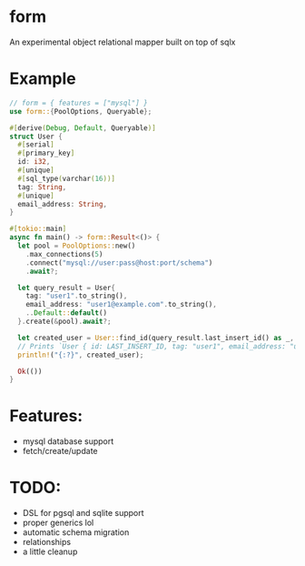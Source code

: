 # form

An experimental object relational mapper built on top of sqlx

# Example

```rs
// form = { features = ["mysql"] }
use form::{PoolOptions, Queryable};

#[derive(Debug, Default, Queryable)]
struct User {
  #[serial]
  #[primary_key]
  id: i32,
  #[unique]
  #[sql_type(varchar(16))]
  tag: String,
  #[unique]
  email_address: String,
}

#[tokio::main]
async fn main() -> form::Result<()> {
  let pool = PoolOptions::new()
    .max_connections(5)
    .connect("mysql://user:pass@host:port/schema")
    .await?;

  let query_result = User{
    tag: "user1".to_string(),
    email_address: "user1@example.com".to_string(),
    ..Default::default()
  }.create(&pool).await?;

  let created_user = User::find_id(query_result.last_insert_id() as _, &pool).await?;
  // Prints `User { id: LAST_INSERT_ID, tag: "user1", email_address: "user1@example.com" }`
  println!("{:?}", created_user);

  Ok(())
}
```

# Features:
- mysql database support
- fetch/create/update

# TODO:
- DSL for pgsql and sqlite support
- proper generics lol
- automatic schema migration
- relationships
- a little cleanup
